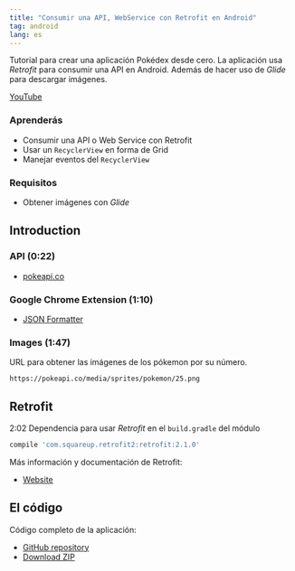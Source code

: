 ```yaml
---
title: "Consumir una API, WebService con Retrofit en Android"
tag: android
lang: es
---
```


Tutorial para crear una aplicación Pokédex desde cero. La aplicación usa *Retrofit* para consumir una API en Android. Además de hacer uso de *Glide* para descargar imágenes.

[YouTube](https://www.youtube.com/watch?v=xQn8u4Htib4)

### Aprenderás

* Consumir una API o Web Service con Retrofit
* Usar un `RecyclerView` en forma de Grid
* Manejar eventos del `RecyclerView`

### Requisitos

* Obtener imágenes con *Glide*

## Introduction

### API (0:22)
* [pokeapi.co](https://pokeapi.co/)

### Google Chrome Extension (1:10)
* [JSON Formatter](https://chrome.google.com/webstore/detail/json-formatter/bcjindcccaagfpapjjmafapmmgkkhgoa)

### Images (1:47)

URL para obtener las imágenes de los pókemon por su número.

```
https://pokeapi.co/media/sprites/pokemon/25.png
```

## Retrofit

2:02 Dependencia para usar *Retrofit* en el `build.gradle` del módulo

```groovy
compile 'com.squareup.retrofit2:retrofit:2.1.0'
```

Más información y documentación de Retrofit:

* [Website](http://square.github.io/retrofit/)

## El código

Código completo de la aplicación:

* [GitHub repository](https://github.com/alvareztech/Pokedex)
* [Download ZIP](https://github.com/alvareztech/Pokedex/archive/master.zip)
